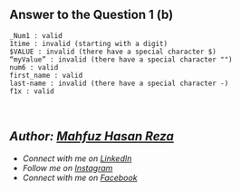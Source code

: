 ## Answer to the Question 1 (b)
```
_Num1 : valid
1time : invalid (starting with a digit)
$VALUE : invalid (there have a special character $)
“myValue” : invalid (there have a special character "")
num6 : valid
first_name : valid
last-name : invalid (there have a special character -)
f1x : valid
```

<br>

## _Author: [Mahfuz Hasan Reza](https://github.com/mahfuzhasanreza/)_
 - _Connect with me on [LinkedIn](https://www.linkedin.com/in/mahfuzhasanreza/)_
 - _Follow me on [Instagram](https://www.instagram.com/mahfuzhasanreza/)_
 - _Connect with me on [Facebook](https://www.facebook.com/mahfuzhasanreza/)_
